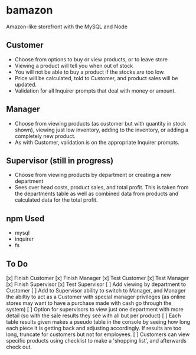 # bamazon
Amazon-like storefront with the MySQL and Node


## Customer

* Choose from options to buy or view products, or to leave store
* Viewing a product will tell you when out of stock
* You will not be able to buy a product if the stocks are too low.
* Price will be calculated, told to Customer, and product sales will be updated.
* Validation for all Inquirer prompts that deal with money or amount.

## Manager

* Choose from viewing products (as customer but with quantity in stock shown), viewing just low inventory, adding to the inventory, or adding a completely new product.
* As with Customer, validation is on the appropriate Inquirer prompts.

## Supervisor (still in progress)

* Choose from viewing products by department or creating a new department
* Sees over head costs, product sales, and total profit. This is taken from the departments table as well as combined data from products and calculated data for the total profit.

## npm Used

* mysql
* inquirer
* fs

## To Do

[x] Finish Customer
[x] Finish Manager
[x] Test Customer
[x] Test Manager
[x] Finish Supervisor
[x] Test Supervisor
[ ] Add viewing by department to Customer
[ ] Add to Supervisor ability to switch to Manager, and Manager the abiltiy to act as a Customer with special manager privileges (as online stores may want to have a purchase made with cash go through the system)
[ ] Option for supervisors to view just one department with more detail (so with the sale results they see with all but per product)
[ ] Each table results given makes a pseudo table in the console by seeing how long each piece it is getting back and adjusting accordingly. If results are too long, truncate for customers but not for employees.
[ ] Customers can view specific products using checklist to make a 'shopping list', and afterwards check out.

